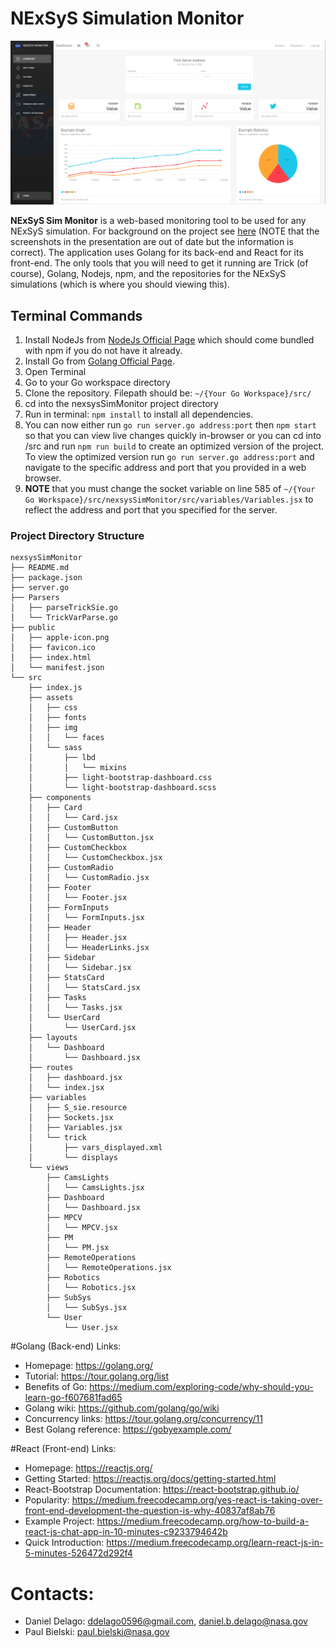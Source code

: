 # NExSyS Simulation Monitor

![](images/DashboardHome.png)

**NExSyS Sim Monitor** is a web-based monitoring tool to be used for any NExSyS simulation. For background on the project see [here](https://drive.google.com/open?id=13PfHKjtYUtsJQI2PvytLx_p_4slD7lnW) (NOTE that the screenshots in the presentation are out of date but the information is correct). The application uses Golang for its back-end and React for its front-end. The only tools that you will need to get it running are Trick (of course), Golang, Nodejs, npm, and the repositories for the NExSyS simulations (which is where you should viewing this).


## Terminal Commands

1. Install NodeJs from [NodeJs Official Page](https://nodejs.org/en) which should come bundled with npm if you do not have it already.
2. Install Go from [Golang Official Page](https://golang.org/doc/install).
3. Open Terminal
4. Go to your Go workspace directory
5. Clone the repository. Filepath should be: ```~/{Your Go Workspace}/src/```
6. cd into the nexsysSimMonitor project directory
7. Run in terminal: ```npm install``` to install all dependencies.
8. You can now either run ```go run server.go address:port``` then ```npm start``` so that you can view live changes quickly in-browser or you can cd into /src and run ```npm run build``` to create an optimized version of the project. To view the optimized version run ```go run server.go address:port``` and navigate to the specific address and port that you provided in a web browser.
9. **NOTE** that you must change the socket variable on line 585 of ```~/{Your Go Workspace}/src/nexsysSimMonitor/src/variables/Variables.jsx``` to reflect the address and port that you specified for the server.

### Project Directory Structure
```
nexsysSimMonitor
├── README.md
├── package.json
├── server.go
├── Parsers
│   ├── parseTrickSie.go
│   └── TrickVarParse.go
├── public
│   ├── apple-icon.png
│   ├── favicon.ico
│   ├── index.html
│   └── manifest.json
└── src
    ├── index.js
    ├── assets
    │   ├── css
    │   ├── fonts
    │   ├── img
    │   │   └── faces
    │   └── sass
    │       ├── lbd
    │       │   └── mixins
    │       ├── light-bootstrap-dashboard.css
    │       └── light-bootstrap-dashboard.scss
    ├── components
    │   ├── Card
    │   │   └── Card.jsx
    │   ├── CustomButton
    │   │   └── CustomButton.jsx
    │   ├── CustomCheckbox
    │   │   └── CustomCheckbox.jsx
    │   ├── CustomRadio
    │   │   └── CustomRadio.jsx
    │   ├── Footer
    │   │   └── Footer.jsx
    │   ├── FormInputs
    │   │   └── FormInputs.jsx
    │   ├── Header
    │   │   ├── Header.jsx
    │   │   └── HeaderLinks.jsx
    │   ├── Sidebar
    │   │   └── Sidebar.jsx
    │   ├── StatsCard
    │   │   └── StatsCard.jsx
    │   ├── Tasks
    │   │   └── Tasks.jsx
    │   └── UserCard
    │       └── UserCard.jsx
    ├── layouts
    │   └── Dashboard
    │       └── Dashboard.jsx
    ├── routes
    │   ├── dashboard.jsx
    │   └── index.jsx
    ├── variables
    │   ├── S_sie.resource
    │   ├── Sockets.jsx
    │   ├── Variables.jsx
    │   └── trick
    │       ├── vars_displayed.xml
    │       └── displays
    └── views
        ├── CamsLights
        │   └── CamsLights.jsx
        ├── Dashboard
        │   └── Dashboard.jsx
        ├── MPCV
        │   └── MPCV.jsx
        ├── PM
        │   └── PM.jsx
        ├── RemoteOperations
        │   └── RemoteOperations.jsx
        ├── Robotics
        │   └── Robotics.jsx
        ├── SubSys
        │   └── SubSys.jsx
        └── User
            └── User.jsx
```
#Golang (Back-end) Links:
- Homepage: <https://golang.org/>
- Tutorial: <https://tour.golang.org/list>
- Benefits of Go: <https://medium.com/exploring-code/why-should-you-learn-go-f607681fad65>
- Golang wiki: <https://github.com/golang/go/wiki>
- Concurrency links: <https://tour.golang.org/concurrency/11>
- Best Golang reference: <https://gobyexample.com/>

#React (Front-end) Links:
- Homepage: <https://reactjs.org/>
- Getting Started: <https://reactjs.org/docs/getting-started.html>
- React-Bootstrap Documentation: <https://react-bootstrap.github.io/>
- Popularity: <https://medium.freecodecamp.org/yes-react-is-taking-over-front-end-development-the-question-is-why-40837af8ab76>
- Example Project: <https://medium.freecodecamp.org/how-to-build-a-react-js-chat-app-in-10-minutes-c9233794642b>
- Quick Introduction: <https://medium.freecodecamp.org/learn-react-js-in-5-minutes-526472d292f4>

# Contacts:
- Daniel Delago: ddelago0596@gmail.com, daniel.b.delago@nasa.gov
- Paul Bielski: paul.bielski@nasa.gov